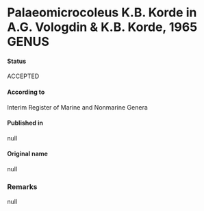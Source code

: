 # Palaeomicrocoleus K.B. Korde in A.G. Vologdin & K.B. Korde, 1965 GENUS

#### Status
ACCEPTED

#### According to
Interim Register of Marine and Nonmarine Genera

#### Published in
null

#### Original name
null

### Remarks
null